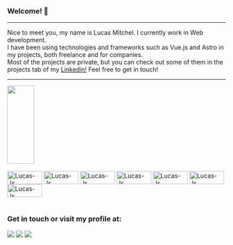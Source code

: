 ### Welcome! 🙂 <br>
***
Nice to meet you, my name is Lucas Mitchel. I currently work in Web development. <br>
I have been using technologies and frameworks such as Vue.js and Astro in my projects, both freelance and for companies. <br>
Most of the projects are private, but you can check out some of them in the projects tab of my <a href="https://www.linkedin.com/in/lucasmitchel/" target="_blank">Linkedin!</a> Feel free to get in touch!

---
 <div>
  <a href="https://github.com/Lucas-Mitchel17">
   <img height="180em" width="35%" src="https://github-readme-stats.vercel.app/api/top-langs/?username=Lucas-Mitchel17&layout=compact"/>
  </a>
</div>
 
<div style="display: inline_block"><br>
  <img align="center" alt="Lucas-Js" height="30" width="80" src="https://img.shields.io/badge/Ubuntu-E95420?style=for-the-badge&logo=ubuntu&logoColor=white">
  <img align="center" alt="Lucas-Js" height="30" width="80" src="https://img.shields.io/badge/HTML5-E34F26?style=for-the-badge&logo=html5&logoColor=white">
  <img align="center" alt="Lucas-Js" height="30" width="80" src="https://img.shields.io/badge/CSS3-1572B6?style=for-the-badge&logo=css3&logoColor=white">
  <img align="center" alt="Lucas-Js" height="30" width="80" src="https://img.shields.io/badge/Sass-CC6699?style=for-the-badge&logo=sass&logoColor=white">
  <img align="center" alt="Lucas-Js" height="30" width="80" src="https://img.shields.io/badge/JavaScript-F7DF1E?style=for-the-badge&logo=javascript&logoColor=black">
  <img align="center" alt="Lucas-Js" height="30" width="80" src="https://img.shields.io/badge/Vue.js-35495E?style=for-the-badge&logo=vue.js&logoColor=4FC08D">
  <img align="center" alt="Lucas-Js" height="30" width="80" src="https://img.shields.io/badge/MySQL-00000F?style=for-the-badge&logo=mysql&logoColor=white">
</div
  
## <br>

### Get in touch or visit my profile at:
 
<div> 
  <a href = "mailto:lucasmitchelcampos17@gmail.com"><img src="https://img.shields.io/badge/-Gmail-%23333?style=for-the-badge&logo=gmail&logoColor=white" target="_blank"></a>
  <a href="https://www.linkedin.com/in/lucasmitchel/" target="_blank"><img src="https://img.shields.io/badge/-LinkedIn-%230077B5?style=for-the-badge&logo=linkedin&logoColor=white" target="_blank"></a> 
  <a href="https://gitlab.com/Lucas-Mitchel17" target="_blank"><img src="https://img.shields.io/badge/GitLab-330F63?style=for-the-badge&logo=gitlab&logoColor=white" target="_blank"></a> 
</div>
